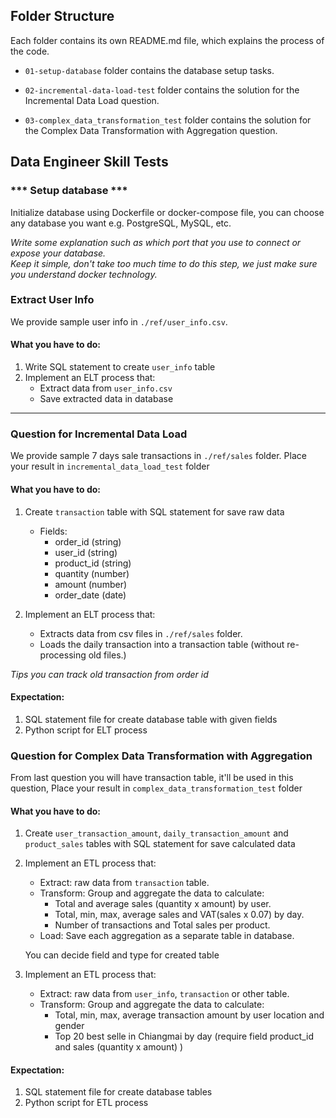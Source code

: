 ## Folder Structure
Each folder contains its own README.md file, which explains the process of the code.

- `01-setup-database` folder contains the database setup tasks.

- `02-incremental-data-load-test` folder contains the solution for the Incremental Data Load question.

- `03-complex_data_transformation_test` folder contains the solution for the Complex Data Transformation with Aggregation question.

## Data Engineer Skill Tests

### *** Setup database ***

Initialize database using Dockerfile or docker-compose file, 
you can choose any database you want e.g. PostgreSQL, MySQL, etc.

_Write some explanation such as which port that you use to connect or expose your database. <br>
Keep it simple, don't take too much time to do this step, we just make sure you understand docker technology._

### Extract User Info

We provide sample user info in `./ref/user_info.csv`.

#### What you have to do:
1. Write SQL statement to create `user_info` table
2. Implement an ELT process that:
    - Extract data from `user_info.csv`
    - Save extracted data in database


---


### Question for Incremental Data Load 

We provide sample 7 days sale transactions in `./ref/sales` folder. Place your result in `incremental_data_load_test` folder

#### What you have to do:
1.  Create `transaction` table with SQL statement for save raw data 
    - Fields: 
        - order_id (string)
        - user_id (string)
        - product_id (string)
        - quantity (number)
        - amount (number)
        - order_date (date)

2.  Implement an ELT process that:
    - Extracts data from csv files in `./ref/sales` folder.
    - Loads the daily transaction into a transaction table (without re-processing old files.)

_Tips you can track old transaction from order id_ 


#### Expectation:
1.  SQL statement file for create database table with given fields
2.  Python script for ELT process


### Question for Complex Data Transformation with Aggregation 

From last question you will have transaction table, it'll be used in this question, Place your result in `complex_data_transformation_test` folder

#### What you have to do:
1.  Create `user_transaction_amount`, `daily_transaction_amount` and `product_sales` tables with SQL statement for save calculated data

2.  Implement an ETL process that:
    - Extract: raw data from `transaction` table.
    - Transform: Group and aggregate the data to calculate:
        - Total and average sales (quantity x amount) by user.
        - Total, min, max, average sales and VAT(sales x 0.07) by day.
        - Number of transactions and Total sales per product.
    - Load: Save each aggregation as a separate table in database.

    You can decide field and type for created table

3.  Implement an ETL process that:
    - Extract: raw data from `user_info`, `transaction` or other table.
    - Transform: Group and aggregate the data to calculate:
        - Total, min, max, average transaction amount by user location and gender
        - Top 20 best selle in Chiangmai by day (require field product_id and sales (quantity x amount) )


#### Expectation:
1.  SQL statement file for create database tables
2.  Python script for ETL process
